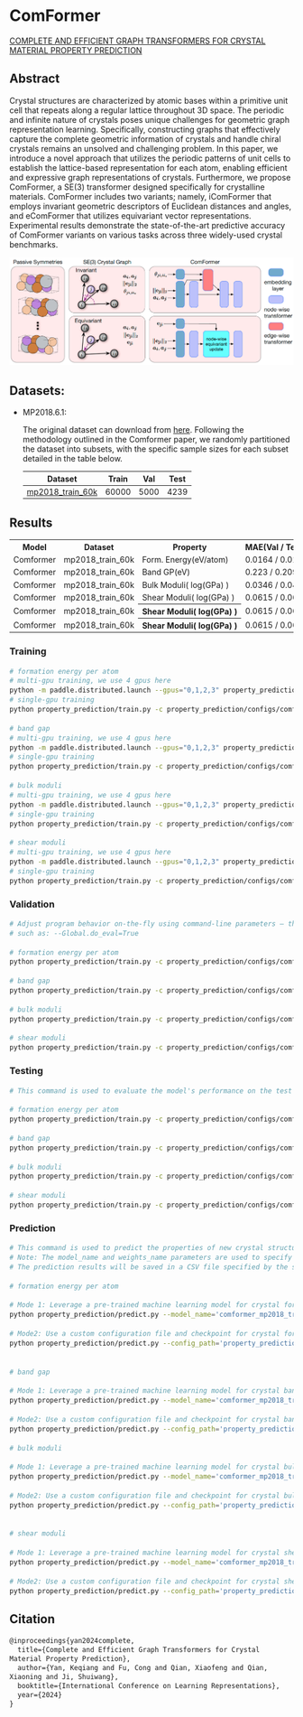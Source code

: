 # ComFormer

[COMPLETE AND EFFICIENT GRAPH TRANSFORMERS FOR CRYSTAL MATERIAL PROPERTY PREDICTION](https://arxiv.org/pdf/2403.11857)

## Abstract

Crystal structures are characterized by atomic bases within a primitive unit cell that repeats along a regular lattice throughout 3D space. The periodic and infinite nature of crystals poses unique challenges for geometric graph representation learning. Specifically, constructing graphs that effectively capture the complete geometric information of crystals and handle chiral crystals remains an unsolved and challenging problem. In this paper, we introduce a novel approach that utilizes the periodic patterns of unit cells to establish the lattice-based representation for each atom, enabling efficient and expressive graph representations of crystals. Furthermore, we propose ComFormer, a SE(3) transformer designed specifically for crystalline materials. ComFormer includes two variants; namely, iComFormer that employs invariant geometric descriptors of Euclidean distances and angles, and eComFormer that utilizes equivariant vector representations. Experimental results demonstrate the state-of-the-art predictive accuracy of ComFormer variants on various tasks across three widely-used crystal benchmarks.


![ComFormer pipeline](../../docs/ComFormer_pipline.png)

## Datasets:

- MP2018.6.1:

    The original dataset can download from [here](https://figshare.com/ndownloader/files/15087992). Following the methodology outlined in the Comformer paper, we randomly partitioned the dataset into subsets, with the specific sample sizes for each subset detailed in the table below.

    |                                   Dataset                                    | Train |  Val  | Test  |
    | :--------------------------------------------------------------------------: | :---: | :---: | :---: |
    | [mp2018_train_60k](https://paddle-org.bj.bcebos.com/paddlematerial/datasets/mp2018/mp2018_train_60k.zip) | 60000 | 5000  | 4239  |

## Results

<table>
    <head>
        <tr>
            <th  nowrap="nowrap">Model</th>
            <th  nowrap="nowrap">Dataset</th>
            <th  nowrap="nowrap">Property</th>
            <th  nowrap="nowrap">MAE(Val / Test dataset)</th>
            <th  nowrap="nowrap">GPUs</th>
            <th  nowrap="nowrap">Training time</th>
            <th  nowrap="nowrap">Config</th>
            <th  nowrap="nowrap">Checkpoint | Log</th>
        </tr>
    </head>
    <body>
        <tr>
            <td  nowrap="nowrap">Comformer</td>
            <td  nowrap="nowrap">mp2018_train_60k</td>
            <td  nowrap="nowrap">Form. Energy(eV/atom)</td>
            <td  nowrap="nowrap">0.0164 / 0.0181</td>
            <td  nowrap="nowrap">4</td>
            <td  nowrap="nowrap">~12 hours</td>
            <td  nowrap="nowrap"><a href="comformer_mp2018_train_60k_e_form.yaml">comformer_mp2018_train_60k_e_form</a></td>
            <td  nowrap="nowrap"><a href="https://paddle-org.bj.bcebos.com/paddlematerial/checkpoints/property_prediction/comformer/comformer_mp2018_train_60k_e_form.zip">checkpoint | log</a></td>
        </tr>  
        <tr>
            <td  nowrap="nowrap">Comformer</td>
            <td  nowrap="nowrap">mp2018_train_60k</td>
            <td  nowrap="nowrap">Band GP(eV)</td>
            <td  nowrap="nowrap">0.223 / 0.209</td>
            <td  nowrap="nowrap">4</td>
            <td  nowrap="nowrap">~12 hours</td>
            <td  nowrap="nowrap"><a href="comformer_mp2018_train_60k_band_gap.yaml">comformer_mp2018_train_60k_band_gap</a></td>
            <td  nowrap="nowrap"><a href="https://paddle-org.bj.bcebos.com/paddlematerial/checkpoints/property_prediction/comformer/comformer_mp2018_train_60k_band_gap.zip">checkpoint | log</a></td>
        </tr>  
        <tr>
            <td  nowrap="nowrap">Comformer</td>
            <td  nowrap="nowrap">mp2018_train_60k</td>
            <td  nowrap="nowrap">Bulk Moduli( log(GPa) )</td>
            <td  nowrap="nowrap">0.0346 / 0.0416</td>
            <td  nowrap="nowrap">4</td>
            <td  nowrap="nowrap">~0.5 hours</td>
            <td  nowrap="nowrap"><a href="comformer_mp2018_train_60k_K.yaml">comformer_mp2018_train_60k_k</a></td>
            <td  nowrap="nowrap"><a href="https://paddle-org.bj.bcebos.com/paddlematerial/checkpoints/property_prediction/comformer/comformer_mp2018_train_60k_K.zip">checkpoint | log</a></td>
        </tr>
        <tr>
            <td  nowrap="nowrap">Comformer</td>
            <td  nowrap="nowrap">mp2018_train_60k</td>
            <td  nowrap="nowrap">Shear Moduli( log(GPa) )</td>
            <td  nowrap="nowrap">0.0615 / 0.0651</td>
            <td  nowrap="nowrap">4</td>
            <td  nowrap="nowrap">~0.5 hours</td>
            <td  nowrap="nowrap"><a href="comformer_mp2018_train_60k_G.yaml">comformer_mp2018_train_60k_G</a></td>
            <td  nowrap="nowrap"><a href="https://paddle-org.bj.bcebos.com/paddlematerial/checkpoints/property_prediction/comformer/comformer_mp2018_train_60k_G.zip">checkpoint | log</a></td>
        </tr>
        <tr>
            <td  nowrap="nowrap">Comformer</td>
            <td  nowrap="nowrap">mp2018_train_60k</td>
            <th  nowrap="nowrap">Shear Moduli( log(GPa) )</th>
            <td  nowrap="nowrap">0.0615 / 0.0651</td>
            <td  nowrap="nowrap">4</td>
            <td  nowrap="nowrap">~0.5 hours</td>
            <td  nowrap="nowrap"><a href="comformer_mp2018_train_60k_G.yaml">comformer_mp2018_train_60k_G</a></td>
            <td  nowrap="nowrap"><a href="https://paddle-org.bj.bcebos.com/paddlematerial/checkpoints/property_prediction/comformer/comformer_mp2018_train_60k_G.zip">checkpoint | log</a></td>
        </tr>
        <tr>
            <td  nowrap="nowrap">Comformer</td>
            <td  nowrap="nowrap">mp2018_train_60k</td>
            <th  nowrap="nowrap">Shear Moduli( log(GPa) )</th>
            <td  nowrap="nowrap">0.0615 / 0.0651</td>
            <td  nowrap="nowrap">4</td>
            <td  nowrap="nowrap">~0.5 hours</td>
            <td  nowrap="nowrap"><a href="comformer_mp2018_train_60k_G.yaml">comformer_mp2018_train_60k_G</a></td>
            <td  nowrap="nowrap"><a href="https://paddle-org.bj.bcebos.com/paddlematerial/checkpoints/property_prediction/comformer/comformer_mp2018_train_60k_G.zip">checkpoint | log</a></td>
        </tr>
    </body>
</table>

### Training
```bash
# formation energy per atom
# multi-gpu training, we use 4 gpus here
python -m paddle.distributed.launch --gpus="0,1,2,3" property_prediction/train.py -c property_prediction/configs/comformer/comformer_mp2018_train_60k_e_form.yaml
# single-gpu training
python property_prediction/train.py -c property_prediction/configs/comformer/comformer_mp2018_train_60k_e_form.yaml

# band gap
# multi-gpu training, we use 4 gpus here
python -m paddle.distributed.launch --gpus="0,1,2,3" property_prediction/train.py -c property_prediction/configs/comformer/comformer_mp2018_train_60k_band_gap.yaml
# single-gpu training
python property_prediction/train.py -c property_prediction/configs/comformer/comformer_mp2018_train_60k_band_gap.yaml

# bulk moduli
# multi-gpu training, we use 4 gpus here
python -m paddle.distributed.launch --gpus="0,1,2,3" property_prediction/train.py -c property_prediction/configs/comformer/comformer_mp2018_train_60k_K.yaml
# single-gpu training
python property_prediction/train.py -c property_prediction/configs/comformer/comformer_mp2018_train_60k_K.yaml

# shear moduli
# multi-gpu training, we use 4 gpus here
python -m paddle.distributed.launch --gpus="0,1,2,3" property_prediction/train.py -c property_prediction/configs/comformer/comformer_mp2018_train_60k_G.yaml
# single-gpu training
python property_prediction/train.py -c property_prediction/configs/comformer/comformer_mp2018_train_60k_G.yaml
```

### Validation
```bash
# Adjust program behavior on-the-fly using command-line parameters – this provides a convenient way to customize settings without modifying the configuration file directly.
# such as: --Global.do_eval=True

# formation energy per atom
python property_prediction/train.py -c property_prediction/configs/comformer/comformer_mp2018_train_60k_e_form.yaml Global.do_eval=True Global.do_train=False Global.do_test=False

# band gap
python property_prediction/train.py -c property_prediction/configs/comformer/comformer_mp2018_train_60k_band_gap.yaml Global.do_eval=True Global.do_train=False Global.do_test=False

# bulk moduli
python property_prediction/train.py -c property_prediction/configs/comformer/comformer_mp2018_train_60k_K.yaml Global.do_eval=True Global.do_train=False Global.do_test=False

# shear moduli
python property_prediction/train.py -c property_prediction/configs/comformer/comformer_mp2018_train_60k_G.yaml Global.do_eval=True Global.do_train=False Global.do_test=False
```

### Testing
```bash
# This command is used to evaluate the model's performance on the test dataset.

# formation energy per atom
python property_prediction/train.py -c property_prediction/configs/comformer/comformer_mp2018_train_60k_e_form.yaml Global.do_test=True Global.do_train=False Global.do_eval=False

# band gap
python property_prediction/train.py -c property_prediction/configs/comformer/comformer_mp2018_train_60k_band_gap.yaml Global.do_test=True Global.do_train=False Global.do_eval=False

# bulk moduli
python property_prediction/train.py -c property_prediction/configs/comformer/comformer_mp2018_train_60k_K.yaml Global.do_test=True Global.do_train=False Global.do_eval=False

# shear moduli
python property_prediction/train.py -c property_prediction/configs/comformer/comformer_mp2018_train_60k_G.yaml Global.do_test=True Global.do_train=False Global.do_eval=False
```

### Prediction

```bash
# This command is used to predict the properties of new crystal structures using a trained model.
# Note: The model_name and weights_name parameters are used to specify the pre-trained model and its corresponding weights. The cif_file_path parameter is used to specify the path to the CIF files for which properties need to be predicted.
# The prediction results will be saved in a CSV file specified by the save_path parameter. Default save_path is 'result.csv'.

# formation energy per atom

# Mode 1: Leverage a pre-trained machine learning model for crystal formation energy prediction. The implementation includes automated model download functionality, eliminating the need for manual configuration.
python property_prediction/predict.py --model_name='comformer_mp2018_train_60k_e_form' --weights_name='best.pdparams' --cif_file_path='./property_prediction/example_data/cifs/'

# Mode2: Use a custom configuration file and checkpoint for crystal formation energy prediction. This approach allows for more flexibility and customization.
python property_prediction/predict.py --config_path='property_prediction/configs/comformer/comformer_mp2018_train_60k_e_form.yaml' --checkpoint_path='you_checkpoint_path.pdparams' --cif_file_path='./property_prediction/example_data/cifs/'


# band gap

# Mode 1: Leverage a pre-trained machine learning model for crystal band gap prediction. The implementation includes automated model download functionality, eliminating the need for manual configuration.
python property_prediction/predict.py --model_name='comformer_mp2018_train_60k_band_gap' --weights_name='best.pdparams' --cif_file_path='./property_prediction/example_data/cifs/'

# Mode2: Use a custom configuration file and checkpoint for crystal band gap prediction. This approach allows for more flexibility and customization.
python property_prediction/predict.py --config_path='property_prediction/configs/comformer/comformer_mp2018_train_60k_band_gap.yaml' --checkpoint_path='you_checkpoint_path.pdparams' --cif_file_path='./property_prediction/example_data/cifs/'

# bulk moduli

# Mode 1: Leverage a pre-trained machine learning model for crystal bulk moduli prediction. The implementation includes automated model download functionality, eliminating the need for manual configuration.
python property_prediction/predict.py --model_name='comformer_mp2018_train_60k_K' --weights_name='best.pdparams' --cif_file_path='./property_prediction/example_data/cifs/'

# Mode2: Use a custom configuration file and checkpoint for crystal bulk moduli prediction. This approach allows for more flexibility and customization.
python property_prediction/predict.py --config_path='property_prediction/configs/comformer/comformer_mp2018_train_60k_K.yaml' --checkpoint_path='you_checkpoint_path.pdparams' --cif_file_path='./property_prediction/example_data/cifs/'


# shear moduli

# Mode 1: Leverage a pre-trained machine learning model for crystal shear moduli prediction. The implementation includes automated model download functionality, eliminating the need for manual configuration.
python property_prediction/predict.py --model_name='comformer_mp2018_train_60k_G' --weights_name='best.pdparams' --cif_file_path='./property_prediction/example_data/cifs/'

# Mode2: Use a custom configuration file and checkpoint for crystal shear moduli prediction. This approach allows for more flexibility and customization.
python property_prediction/predict.py --config_path='property_prediction/configs/comformer/comformer_mp2018_train_60k_G.yaml' --checkpoint_path='you_checkpoint_path.pdparams' --cif_file_path='./property_prediction/example_data/cifs/'
```


## Citation
```
@inproceedings{yan2024complete,
  title={Complete and Efficient Graph Transformers for Crystal Material Property Prediction},
  author={Yan, Keqiang and Fu, Cong and Qian, Xiaofeng and Qian, Xiaoning and Ji, Shuiwang},
  booktitle={International Conference on Learning Representations},
  year={2024}
}
```
